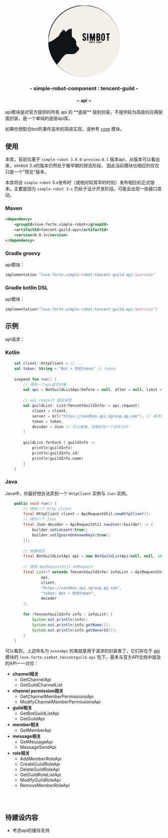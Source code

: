 <div align="center">
    <img src="../.simbot/logo.png" alt="logo" style="width:230px; height:230px; border-radius:50%; " />
    <h3>
        - simple-robot-component : tencent-guild -
    </h3>
    <h4>
        ~ api ~
    </h4>
</div>
api模块是对官方提供的所有 api 的 **底层** 级别封装，不提供较为高级的应用层面封装，是一个单纯的底层api库。

如果你想配合bot的事件监听的简易实现，请参考 [core](../core) 模块。

## 使用

本库，目前仅基于 `simple-robot 3.0.0-preview.0.1` 版本api，从版本可以看出来，simbot 3.x的版本仍然处于极早期的预览阶段，
因此当前模块也相应的仅仅只是一个"预览"版本。

本库将会 `simple-robot` 3.x发布时（或相对较其早的时刻）发布相应的正式版本。主要是因为 `simple-robot 3.x` 仍处于设计开发阶段，可能会出现一些接口变动。

### Maven


```xml
<dependency>
    <groupId>love.forte.simple-robot</groupId>
    <artifactId>tencent-guild-api</artifactId>
    <version>0.0.3</version>
</dependency>
```

### Gradle groovy
api模块：
```groovy
implementation "love.forte.simple-robot:tencent-guild-api:$version"
```

### Gradle kotlin DSL
api模块：
```kotlin
implementation("love.forte.simple-robot:tencent-guild-api:$version")
```

## 示例
api请求：

### Kotlin
```kotlin
    val client: HttpClient = //....
    val token: String = "Bot + 你的token" // token    

    suspend fun run() {
        // 得到一个api请求对象
        val api = BotGuildListApi(before = null, after = null, limit = 10)
    
        // api.request 发起请求
        val guildList: List<TencentGuildInfo> = api.request(
            client = client,
            server = Url("https://sandbox.api.sgroup.qq.com"), // 请求server地址. 你可以通过 TencentGuildApi.URL 得到一个官方地址的默认值。
            token = token,
            decoder = Json // 可以省略，但最好给一个自定义的
        )
    
        guildList.forEach { guildInfo ->
            println(guildInfo)
            println(guildInfo.id)
            println(guildInfo.name)
        }
    }
```

### Java
Java中，你最好想办法弄到一个 `HttpClient` 实例与 `Json` 实例。

```java
    public void run() {
        // 得到一个 http client
        final HttpClient client = ApiRequestUtil.newHttpClient();
        // 得到一个 Json
        final Json decoder = ApiRequestUtil.newJson((builder) -> {
            builder.setLenient(true);
            builder.setIgnoreUnknownKeys(true);
        });

        // 构建请求
        final BotGuildListApi api = new BotGuildListApi(null, null, 10);

        // 使用 ApiRequestUtil.doRequest
        final List<? extends TencentGuildInfo> infoList = ApiRequestUtil.doRequest(
                api,
                client,
                "https://sandbox.api.sgroup.qq.com",
                "token: Bot + 你的token",
                decoder
        );

        for (TencentGuildInfo info : infoList) {
            System.out.println(info);
            System.out.println(info.getName());
            System.out.println(info.getOwnerId());
        }
    }
```

可以看到，上述命名为 `xxxxxApi` 的类就是用于请求的封装类了，它们存在于 [api](.) 模块的 `love.forte.simbot.tencentguild.api` 包下，基本与官方API文档中提及的API一一对应：

- **channel相关**
    - GetChannelApi
    - GetGuildChannelList
- **channel permission相关**
  - GetChannelMemberPermissionsApi
  - ModifyChannelMemberPermissionsApi
- **guild相关**
    - GetBotGuildListApi
    - GetGuildApi
- **member相关**
    - GetMemberApi
- **message相关**
    - GetMessageApi
    - MessageSendApi
- **role相关**
    - AddMemberRoleApi
    - CreateGuildRoleApi
    - DeleteGuildRoleApi
    - GetGuildRoleListApi
    - ModifyGuildRoleApi
    - RemoveMemberRoleApi




<br>
<br>

## 待建设内容

- 考虑api的缓存支持
